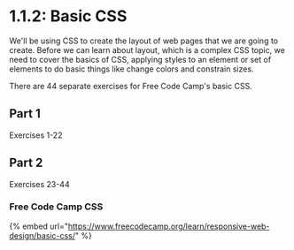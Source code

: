 # 1.1.2: Basic CSS

We'll be using CSS to create the layout of web pages that we are going to create. Before we can learn about layout, which is a complex CSS topic, we need to cover the basics of CSS, applying styles to an element or set of elements to do basic things like change colors and constrain sizes.

There are 44 separate exercises for Free Code Camp's basic CSS.

## Part 1

Exercises 1-22

## Part 2

Exercises 23-44

### Free Code Camp CSS

{% embed url="https://www.freecodecamp.org/learn/responsive-web-design/basic-css/" %}

 

